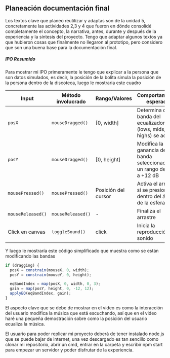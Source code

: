 ## Planeación documentación final

Los textos clave que planeo reutilizar y adaptas son de la unidad 5, concretamente las actividades 2,3 y 4 que fueron en dónde consolidé completamente el concepto, la narrativa, antes, durante y después de la experiencia y la síntesis del proyecto. Tengo que adaptar algunos textos ya que hubieron cosas que finalmente no llegaron al prototipo, pero considero que son una buena base para la documentación final.

##### IPO Resumido

Para mostrar mi IPO primeramente le tengo que explicar a la persona que son datos simulados, es decir, la posición de la bolita simula la posición de la persona dentro de la discoteca, luego le mostraria este cuadro

| Input            | Método involucrado      | Rango/Valores                | Comportamiento esperado                                                                 |
|------------------|--------------------------|------------------------------|-----------------------------------------------------------------------------------------|
| `posX`           | `mouseDragged()`         | [0, width]                   | Determina qué banda del ecualizador (lows, mids, highs) se activa                      |
| `posY`           | `mouseDragged()`         | [0, height]                  | Modifica la ganancia de la banda seleccionada, en un rango de -12 a +12 dB             |
| `mousePressed()` | `mousePressed()`         | Posición del cursor          | Activa el arrastre si se presiona dentro del área de la esfera                         |
| `mouseReleased()`| `mouseReleased()`        | -                            | Finaliza el arrastre                                                                    |
| Click en canvas  | `toggleSound()`          | click                        | Inicia la reproducción de sonido                                                        |

Y luego le mostraría este código simplificado que muestra como se están modificando las bandas

```js
if (dragging) {
  posX = constrain(mouseX, 0, width);
  posY = constrain(mouseY, 0, height);

  eqBandIndex = map(posX, 0, width, 0, 3);
  gain = map(posY, height, 0, -12, 12);
  applyEQ(eqBandIndex, gain);
}
```

El aspecto clave que se debe de mostrar en el video es como la interacción del usuario modifica la música que está escuchando, así que en el video haré una pequeña demostración sobre como la posición del usuario ecualiza la música.

El usuario para poder replicar mi proyecto deberá de tener instalado node.js que se puede bajar de internet, una vez descargado es tan sencillo como clonar mi repositorio, abrir un cmd, entrar en la carpeta y escribir npm start para empezar un servidor y poder disfrutar de la experiencia.


